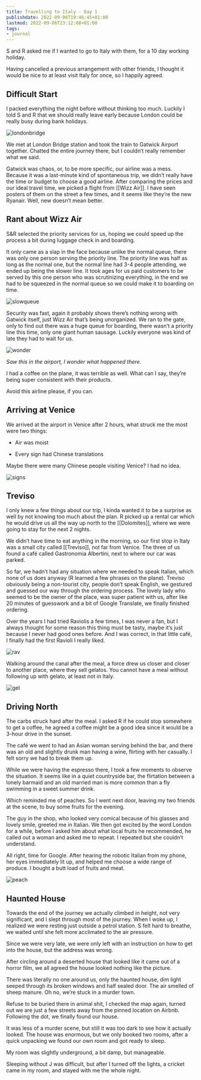 ```yaml
---
title: Travelling to Italy - Day 1
publishdate: 2022-09-06T19:46:45+01:00
lastmod: 2022-09-06T23:12:08+01:00
tags: 
- journal
---
```








S and R asked me if I wanted to go to Italy with them, for a 10 day working holiday. 

Having cancelled a previous arrangement with other friends, I thought it would be nice to at least visit Italy for once, so I happily agreed. 



## Difficult Start



I packed everything the night before without thinking too much. Luckily I told S and R that we should really leave early because London could be really busy during bank holidays.



![londonbridge](https://i.imgur.com/q6ScnEB.jpg)



We met at London Bridge station and took the train to Gatwick Airport together. Chatted the entire journey there, but I couldn’t really remember what we said.



Gatwick was chaos, or, to be more specific, our airline was a mess. Because it was a last-minute kind of spontaneous trip, we didn’t really have the time or budget to choose a good airline. After comparing the prices and our ideal travel time, we picked a flight from [[Wizz Air]]. I have seen posters of them on the street a few times, and it seems like they’re the new Ryanair. Well, new doesn’t mean better.





## Rant about Wizz Air



S&R selected the priority services for us, hoping we could speed up the process a bit during luggage check in and boarding. 



It only came as a slap in the face because unlike the normal queue, there was only one person serving the priority line. The priority line was half as long as the normal one, but the normal line had 3-4 people attending, we ended up being the slower line. It took ages for us paid customers to be served by this one person who was scrutinizing everything, in the end we had to be squeezed in the normal queue so we could make it to boarding on time.



![slowqueue](https://i.imgur.com/R5QHpuc.jpg)



Security was fast, again it probably shows there’s nothing wrong with Gatwick itself, just Wizz Air that’s being unorganized. We ran to the gate, only to find out there was a huge queue for boarding, there wasn’t a priority line this time, only one giant human sausage. Luckily everyone was kind of late they had to wait for us.



![wonder](https://i.imgur.com/ZNCb2eO.jpg)

*Saw this in the airport, I wonder what happened there.*



I had a coffee on the plane, it was terrible as well. What can I say, they’re being super consistent with their products.



Avoid this airline please, if you can.



## Arriving at Venice



We arrived at the airport in Venice after 2 hours, what struck me the most were two things:



-   Air was moist

-   Every sign had Chinese translations

    

Maybe there were many Chinese people visiting Venice? I had no idea.



![signs](https://i.imgur.com/GdrcgyA.jpg)



## Treviso



I only knew a few things about our trip, I kinda wanted it to be a surprise as well by not knowing too much about the plan. R picked up a rental car which he would drive us all the way up north to the [[Dolomites]], where we were going to stay for the next 2 nights.



We didn’t have time to eat anything in the morning, so our first stop in Italy was a small city called [[Treviso]], not far from Venice. The three of us found a café called Gastronomia Albertini, next to where our car was parked.



So far, we hadn’t had any situation where we needed to speak Italian, which none of us does anyway (R learned a few phrases on the plane). Treviso obviously being a non-tourist city, people don’t speak English, we gestured and guessed our way through the ordering process. The lovely lady who seemed to be the owner of the place, was super patient with us, after like 20 minutes of guesswork and a bit of Google Translate, we finally finished ordering.



Over the years I had tried Raviolis a few times, I was never a fan, but I always thought for some reason this thing must be tasty, maybe it’s just because I never had good ones before. And I was correct, in that little café, I finally had the first Ravioli I really liked.



![rav](https://i.imgur.com/bAZEIXv.jpg)



Walking around the canal after the meal, a force drew us closer and closer to another place, where they sell gelatos. You cannot have a meal without following up with gelato, at least not in Italy.



![gel](https://i.imgur.com/xLLdrVa.jpg)



## Driving North



The carbs struck hard after the meal. I asked R if he could stop somewhere to get a coffee, he agreed a coffee might be a good idea since it would be a 3-hour drive in the sunset.



The café we went to had an Asian woman serving behind the bar, and there was an old and slightly drunk man having a wine, flirting with her casually. I felt sorry we had to break them up.



While we were having the espresso there, I took a few moments to observe the situation. It seems like in a quiet countryside bar, the flirtation between a lonely barmaid and an old married man is more common than a fly swimming in a sweet summer drink.



Which reminded me of peaches. So I went next door, leaving my two friends at the scene, to buy some fruits for the evening.



The guy in the shop, who looked very comical because of his glasses and lovely smile, greeted me in Italian. We then got excited by the word London for a while, before I asked him about what local fruits he recommended, he called out a woman and asked me to repeat. I repeated but she couldn’t understand.



All right, time for Google. After hearing the robotic Italian from my phone, her eyes immediately lit up, and helped me choose a wide range of produce. I bought a butt load of fruits and meat.



![peach](https://i.imgur.com/CZdjbY3.jpg)



## Haunted House



Towards the end of the journey we actually climbed in height, not very significant, and I slept through most of the journey. When I woke up, I realized we were resting just outside a petrol station. S felt hard to breathe, we waited until she felt more acclimated to the air pressure.



Since we were very late, we were only left with an instruction on how to get into the house, but the address was wrong.



After circling around a deserted house that looked like it came out of a horror film, we all agreed the house looked nothing like the picture.



There was literally no one around us, only the haunted house, dim light seeped through its broken windows and half sealed door. The air smelled of sheep manure. Oh no, we’re stuck in a murder town.



Refuse to be buried there in animal shit, I checked the map again, turned out we are just a few streets away from the pinned location on Airbnb. Following the dot, we finally found our house.



It was less of a murder scene, but still it was too dark to see how it actually looked. The house was enormous, but we only booked two rooms, after a quick unpacking we found our own room and got ready to sleep.



My room was slightly underground, a bit damp, but manageable.



Sleeping without J was difficult, but after I turned off the lights, a cricket came in my room, and stayed with me the whole night.





